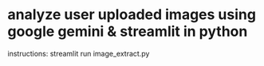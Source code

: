 # analyze user uploaded images using google gemini & streamlit in python

instructions:
streamlit run image_extract.py